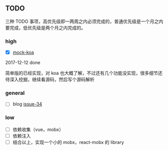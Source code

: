 ## TODO
三种 TODO 事项，高优先级即一两周之内必须完成的，普通优先级是一个月之内要完成，低优先级是两个月之内完成的。

### high
- [x] [mock-koa](https://github.com/sunyongjian/mock-koa)

2017-12-12 done

简单版的已经实现，对 koa 也大概了解，不过还有几个功能没实现，很多细节还待深入挖掘，继续看源码，然后写个源码解析
### general
- [ ] blog [issue-34](https://github.com/sunyongjian/blog/issues/34) 

### low 
- [ ] 依赖收集（vue，mobx）
- [ ] 依赖注入
- [ ] 结合以上，实现一个小的 mobx，react-mobx 的 library
